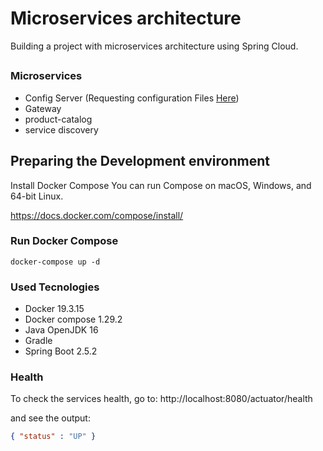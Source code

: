 
#  Microservices architecture
Building a project with microservices architecture using Spring Cloud.

##
### Microservices
* Config Server (Requesting configuration Files [Here](https://github.com/jrogeriosilva/micro-services-config))
* Gateway
* product-catalog
* service discovery

## Preparing the Development environment

Install Docker Compose
You can run Compose on macOS, Windows, and 64-bit Linux.

https://docs.docker.com/compose/install/

### Run Docker Compose

```console
docker-compose up -d
```

### Used Tecnologies
* Docker 19.3.15
* Docker compose 1.29.2
* Java OpenJDK 16
* Gradle
* Spring Boot 2.5.2


### Health
To check the services health, go to:
http://localhost:8080/actuator/health

and see the output:
```json
{ "status" : "UP" }
```
